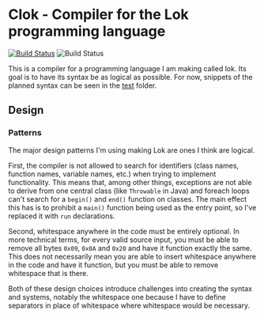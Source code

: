 # Clok - Compiler for the Lok programming language

[![Build Status](https://img.shields.io/travis/TheOnlyMrCat/lok?logo=travis)](https://travis-ci.org/TheOnlyMrCat/lok)
![Build Status](https://img.shields.io/github/workflow/status/TheOnlyMrCat/lok/C++%20CI?logo=github)

This is a compiler for a programming language I am making called lok. Its goal is to have its syntax be as logical
as possible. For now, snippets of the planned syntax can be seen in the
[test](https://github.com/TheOnlyMrCat/lok/tree/master/test) folder.

## Design

### Patterns

The major design patterns I'm using making Lok are ones I think are logical.

First, the compiler is not allowed to search for identifiers (class names, function names, variable names, etc.)
when trying to implement functionality. This means that, among other things, exceptions are not able to derive from one
central class (like `Throwable` in Java) and foreach loops can't search for a `begin()` and `end()` function on classes.
The main effect this has is to prohibit a `main()` function being used as the entry point, so I've replaced it with
`run` declarations.

Second, whitespace anywhere in the code must be entirely optional. In more technical terms, for every valid source input,
you must be able to remove all bytes `0x09`, `0x0A` and `0x20` and have it function exactly the same. This does not
necessarily mean you are able to insert whitespace anywhere in the code and have it function, but you must be able to remove
whitespace that is there.

Both of these design choices introduce challenges into creating the syntax and systems, notably the whitespace one because
I have to define separators in place of whitespace where whitespace would be necessary.
